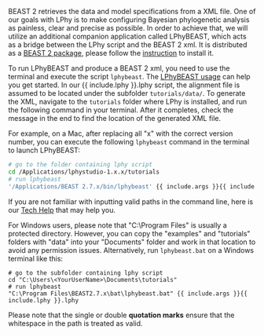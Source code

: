 
BEAST 2 retrieves the data and model specifications from a XML file.
One of our goals with LPhy is to make configuring Bayesian phylogenetic analysis 
as painless, clear and precise as possible.
In order to achieve that, we will utilize an additional companion application called LPhyBEAST, 
which acts as a bridge between the LPhy script and the BEAST 2 xml.
It is distributed as a [BEAST 2 package](https://www.beast2.org/managing-packages/),
please follow the [instruction](https://linguaphylo.github.io/setup/#lphybeast-installation) 
to install it.

To run LPhyBEAST and produce a BEAST 2 xml, you need to use the terminal 
and execute the script `lphybeast`. 
The [LPhyBEAST usage](/setup/#lphybeast-usage) can help you get started. 
In our {{ include.lphy }}.lphy script, the alignment file is assumed to be located 
under the subfolder `tutorials/data/`. 
To generate the XML, navigate to the `tutorials` folder where LPhy is installed, 
and run the following command in your terminal. 
After it completes, check the message in the end to find the location of the generated XML file. 

For example, on a Mac, after replacing all "x" with the correct version number, 
you can execute the following `lphybeast` command in the terminal to launch LPhyBEAST:

```bash
# go to the folder containing lphy script
cd /Applications/lphystudio-1.x.x/tutorials
# run lphybeast
'/Applications/BEAST 2.7.x/bin/lphybeast' {{ include.args }}{{ include.lphy }}.lphy
```

If you are not familiar with inputting valid paths in the command line, 
here is our [Tech Help](/tutorials/tech-help/#obtaining-the-valid-file-paths-in-the-terminal) that may help you.

For Windows users, please note that "C:\Program Files" is usually a protected directory. 
However, you can copy the "examples" and "tutorials" folders with "data" 
into your "Documents" folder and work in that location to avoid any permission issues.
Alternatively, run `lphybeast.bat` on a Windows terminal like this:

```dos
# go to the subfolder containing lphy script
cd "C:\Users\<YourUserName>\Documents\tutorials"
# run lphybeast
"C:\Program Files\BEAST2.7.x\bat\lphybeast.bat" {{ include.args }}{{ include.lphy }}.lphy
```

Please note that the single or double **quotation marks** ensure that the whitespace in the path 
is treated as valid.

